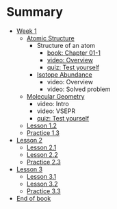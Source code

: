 # Summary

* [Week 1](lesson-1.md)
  * [Atomic Structure](lesson-1/lesson-11.md)
    * Structure of an atom
      * [book: Chapter 01-1](lesson-1/lesson-11/book-chapter-01-1.md)
      * [video: Overview](lesson-1/lesson-11/video-overview.md)
      * [quiz: Test yourself](lesson-1/lesson-11/quiz-test-yourself.md)
    * [Isotope Abundance](lesson-1/lesson-11/isotope-abundance.md)
      * video: Overview
      * video: Solved problem
  * [Molecular Geometry](lesson-1/molecular-geometry.md)
    * video: Intro
    * video: VSEPR
    * [quiz: Test yourself](lesson-1/molecular-geometry/quiz-check-yourself.md)
  * [Lesson 1.2](lesson-1/lesson-12.md)
  * [Practice 1.3](lesson-1/practice-13.md)
* [Lesson 2](lesson-2.md)
  * [Lesson 2.1](lesson-2/lesson-21.md)
  * [Lesson 2.2](lesson-2/lesson-22.md)
  * [Practice 2.3](lesson-2/practice-23.md)
* [Lesson 3](lesson-3.md)
  * [Lesson 3.1](lesson-3/lesson-31.md)
  * [Lesson 3.2](lesson-3/lesson-32.md)
  * [Practice 3.3](lesson-3/practice-33.md)
* [End of book](README.md)

